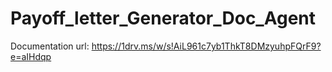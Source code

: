 # Payoff_letter_Generator_Doc_Agent

Documentation url: https://1drv.ms/w/s!AiL961c7yb1ThkT8DMzyuhpFQrF9?e=aIHdqp
